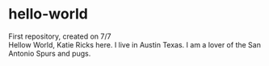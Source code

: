 # hello-world
First repository, created on 7/7  
Hellow World, Katie Ricks here. I live in Austin Texas. I am a lover of the San Antonio Spurs and pugs. 
